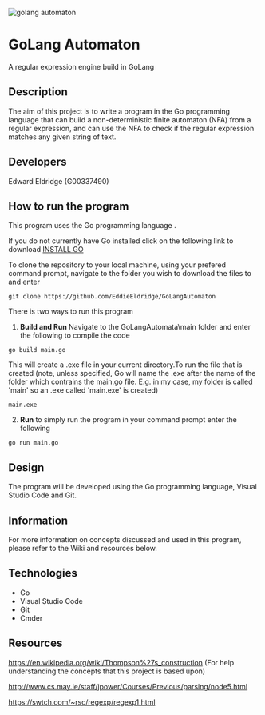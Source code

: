 ![golang automaton](https://user-images.githubusercontent.com/22448079/37846082-675d1ecc-2ec4-11e8-8ef1-9da26b9e3090.png)

# GoLang Automaton
A regular expression engine build in GoLang

## Description
The aim of this project is to write a program in the Go programming language that can
build a non-deterministic finite automaton (NFA) from a regular expression,
and can use the NFA to check if the regular expression matches any given
string of text.

## Developers
Edward Eldridge (G00337490)

## How to run the program
This program uses the Go programming language .

If you do not currently have Go installed click on the following link to download [INSTALL GO](https://golang.org/dl/)

To clone the repository to your local machine, using your prefered command prompt, navigate to the folder you wish to download the files to and enter
```
git clone https://github.com/EddieEldridge/GoLangAutomaton
```
There is two ways to run this program
1. **Build and Run**
 Navigate to the GoLangAutomata\main folder and enter the following to compile the code 
```
go build main.go
```
This will create a .exe file in your current directory.To run the file that is created (note, unless specified, Go will name the .exe after the name of the folder which contrains the main.go file. E.g. in my case, my folder is called 'main' so an .exe called 'main.exe' is created)
```
main.exe
```
2. **Run** to simply run the program in your command prompt enter the following 
```
go run main.go
```  

## Design
The program will be developed using the Go programming language, Visual Studio Code and Git.

## Information
For more information on concepts discussed and used in this program, please refer to the Wiki and resources below.

## Technologies
- Go
- Visual Studio Code
- Git
- Cmder

## Resources
https://en.wikipedia.org/wiki/Thompson%27s_construction (For help understanding the concepts that this project is based upon)

http://www.cs.may.ie/staff/jpower/Courses/Previous/parsing/node5.html

https://swtch.com/~rsc/regexp/regexp1.html 
